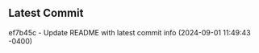 
## Latest Commit
ef7b45c - Update README with latest commit info (2024-09-01 11:49:43 -0400) <Yunxi-Zhou>
